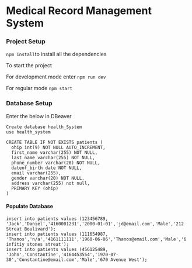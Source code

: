 # Medical Record Management System
### Project Setup
`npm install`to install all the dependencies

To start the project 

For development mode enter `npm run dev` 

For regular mode `npm start` 

### Database Setup
Enter the below in DBeaver
```
Create database health_System
use health_system 

CREATE TABLE IF NOT EXISTS patients (
  ohip int(9) NOT NULL AUTO_INCREMENT,
  first_name varchar(255) NOT NULL,
  last_name varchar(255) NOT NULL,
  phone_number varchar(20) NOT NULL,
  dateof_birth date NOT NULL,
  email varchar(255),
  gender varchar(20) NOT NULL,
  address varchar(255) not null,
  PRIMARY KEY (ohip)
)
```

#### Populate Database
```
insert into patients values (123456789, 'Jack','Daniel','4160001231','2000-01-01','jd@email.com','Male','212 Streat Boulivard');
insert into patients values (111654987, 'Thanos','n/a','4161111111','1960-06-06','Thanos@email.com','Male','6 infitiy stones streat');
insert into patients values (456125489, 'John','Constantine','4164453554','1970-07-30','Constantine@email.com','Male','670 Avenue West');
```
